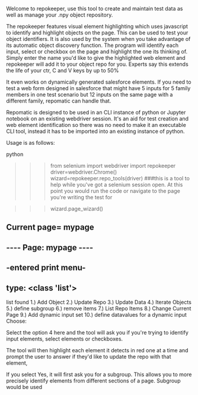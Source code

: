 Welcome to repokeeper, use this tool to create and maintain test data as well as manage your .npy object repository.

The repokeeper features visual element highlighting which uses javascript to identify and highlight objects on the page.
This can be used to test your object identifiers. It is also used by the system when you take advantage of its automatic object discovery function.
The program will identify each input, select or checkbox on the page and highlight the one its thinking of. 
Simply enter the name you'd like to give the highlighted web element and repokeeper will add it to your object repo for you. Experts say this extends
the life of your ctr, C and V keys by up to 50%

It even works on dynamically generated salesforce elements. 
If you need to test a web form designed in salesforce that might have 5 inputs for 5 family members in one test scenario but 12 inputs on the same page 
with a different family, repomatic can handle that.

Repomatic is designed to be used in an CLI instance of python or Jupyter notebook on an existing webdriver session. It's an aid for test creation 
and web element identification so there was no need to make it an executable CLI tool, instead it has to be imported into an existing instance of python.

Usage is as follows:

python
>>>from selenium import webdriver
>>>import repokeeper
>>>driver=webdriver.Chrome()
>>>wizard=repokeeper.repo_tools(driver)
###this is a tool to help while you've got a selenium session open. At this point you would run the code or navigate to the page you're
writing the test for

>>>wizard.page_wizard()

Current page= mypage
--------------------------
----   Page: mypage   ----
--------------------------
-entered print menu-
---
type: <class 'list'>
---
list found
1.) Add Object
2.) Update Repo
3.) Update Data
4.) Iterate Objects
5.) define subgroup
6.) remove items
7.) List Repo Items
8.) Change Current Page
9.) Add dynamic input set
10.) define datavalues for a dynamic input
Choose:

Select the option 4 here and the tool will ask you if you're trying to identify input elements, select elements or checkboxes.

The tool will then highlight each element it detects in red one at a time and prompt the user to answer if they'd like to update the repo with that element,

If you select Yes, it will first ask you for a subgroup. This allows you to more precisely identify elements from different sections of a page. Subgroup
would be used 
